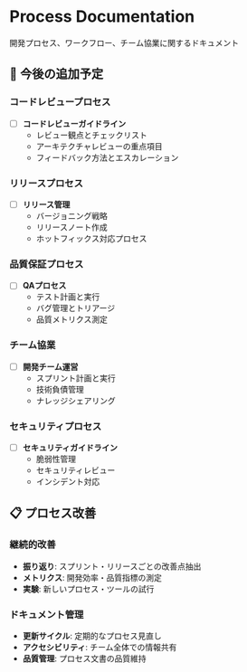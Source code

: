 # Process Documentation

開発プロセス、ワークフロー、チーム協業に関するドキュメント

## 🚀 今後の追加予定

### コードレビュープロセス

- [ ] **コードレビューガイドライン**
  - レビュー観点とチェックリスト
  - アーキテクチャレビューの重点項目
  - フィードバック方法とエスカレーション

### リリースプロセス

- [ ] **リリース管理**
  - バージョニング戦略
  - リリースノート作成
  - ホットフィックス対応プロセス

### 品質保証プロセス

- [ ] **QAプロセス**
  - テスト計画と実行
  - バグ管理とトリアージ
  - 品質メトリクス測定

### チーム協業

- [ ] **開発チーム運営**
  - スプリント計画と実行
  - 技術負債管理
  - ナレッジシェアリング

### セキュリティプロセス

- [ ] **セキュリティガイドライン**
  - 脆弱性管理
  - セキュリティレビュー
  - インシデント対応

## 📋 プロセス改善

### 継続的改善

- **振り返り**: スプリント・リリースごとの改善点抽出
- **メトリクス**: 開発効率・品質指標の測定
- **実験**: 新しいプロセス・ツールの試行

### ドキュメント管理

- **更新サイクル**: 定期的なプロセス見直し
- **アクセシビリティ**: チーム全体での情報共有
- **品質管理**: プロセス文書の品質維持
